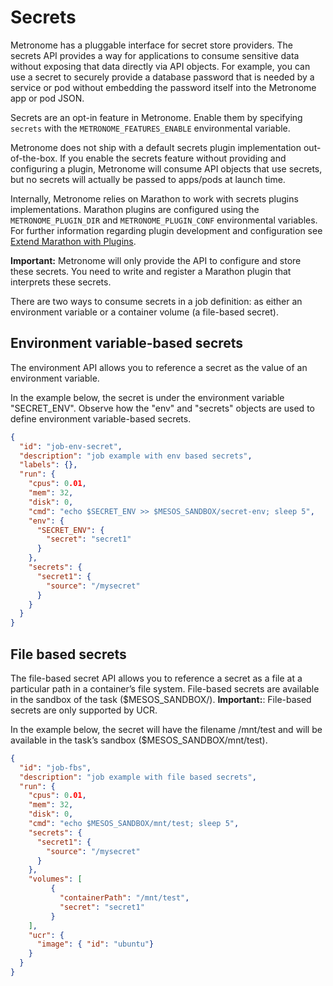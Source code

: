 # Secrets

Metronome has a pluggable interface for secret store providers. The secrets API provides a way for applications to consume sensitive data without exposing that data directly via API objects. For example, you can use a secret to securely provide a database password that is needed by a service or pod without embedding the password itself into the Metronome app or pod JSON.

Secrets are an opt-in feature in Metronome. Enable them by specifying `secrets` with the `METRONOME_FEATURES_ENABLE` environmental variable.

Metronome does not ship with a default secrets plugin implementation out-of-the-box. If you enable the secrets feature without providing and configuring a plugin, Metronome will consume API objects that use secrets, but no secrets will actually be passed to apps/pods at launch time.

Internally, Metronome relies on Marathon to work with secrets plugins implementations. Marathon plugins are configured using the `METRONOME_PLUGIN_DIR` and `METRONOME_PLUGIN_CONF` environmental variables. For further information regarding plugin development and configuration see [Extend Marathon with Plugins](https://mesosphere.github.io/marathon/docs/plugin.html).

**Important:** Metronome will only provide the API to configure and store these secrets. You need to write and register a Marathon plugin that interprets these secrets.

There are two ways to consume secrets in a job definition: as either an environment variable or a container volume (a file-based secret).

## Environment variable-based secrets

The environment API allows you to reference a secret as the value of an environment variable.

In the example below, the secret is under the environment variable "SECRET_ENV". Observe how the "env" and "secrets" objects are used to define environment variable-based secrets.

```json
{
  "id": "job-env-secret",
  "description": "job example with env based secrets",
  "labels": {},
  "run": {
    "cpus": 0.01,
    "mem": 32,
    "disk": 0,
    "cmd": "echo $SECRET_ENV >> $MESOS_SANDBOX/secret-env; sleep 5",
    "env": {
      "SECRET_ENV": {
        "secret": "secret1"
      }
    },
    "secrets": {
      "secret1": {
        "source": "/mysecret"
      }
    }
  }
}
```

## File based secrets

The file-based secret API allows you to reference a secret as a file at a particular path in a container’s file system. File-based secrets are available in the sandbox of the task ($MESOS_SANDBOX/<configured-path>). **Important:**: File-based secrets are only supported by UCR.

In the example below, the secret will have the filename /mnt/test and will be available in the task’s sandbox ($MESOS_SANDBOX/mnt/test).

```json
{
  "id": "job-fbs",
  "description": "job example with file based secrets",
  "run": {
    "cpus": 0.01,
    "mem": 32,
    "disk": 0,
    "cmd": "echo $MESOS_SANDBOX/mnt/test; sleep 5",
    "secrets": {
      "secret1": {
        "source": "/mysecret"
      }
    },
    "volumes": [
         {
           "containerPath": "/mnt/test",
           "secret": "secret1"
         }
    ],
    "ucr": {
      "image": { "id": "ubuntu"}
    }
  }
}
```